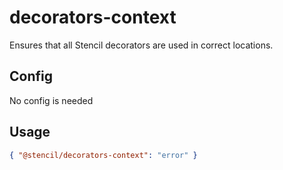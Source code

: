 # decorators-context

Ensures that all Stencil decorators are used in correct locations.

## Config

No config is needed

## Usage

```json
{ "@stencil/decorators-context": "error" }
```
